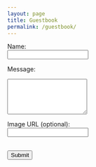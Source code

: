 ```yaml
---
layout: page
title: Guestbook
permalink: /guestbook/
---
```


<form id="guestbook-form">
  <label for="name">Name:</label><br>
  <input type="text" id="name" name="name" required><br>

  <label for="message">Message:</label><br>
  <textarea id="message" name="message" rows="5" required></textarea><br>

  <label for="image">Image URL (optional):</label><br>
  <input type="url" id="image" name="image"><br><br>

  <button type="submit">Submit</button>
</form>

<p id="response"></p>

<script>
document.getElementById('guestbook-form').addEventListener('submit', async function(e) {
  e.preventDefault();
  const payload = {
    name: document.getElementById('name').value,
    message: document.getElementById('message').value,
    image: document.getElementById('image').value
  };

  const res = await fetch("https://your-netlify-site.netlify.app/.netlify/functions/submit-guestbook", {
    method: "POST",
    headers: { "Content-Type": "application/json" },
    body: JSON.stringify(payload)
  });

  const result = await res.text();
  document.getElementById('response').textContent = result;
  document.getElementById('guestbook-form').reset();
});
</script>
